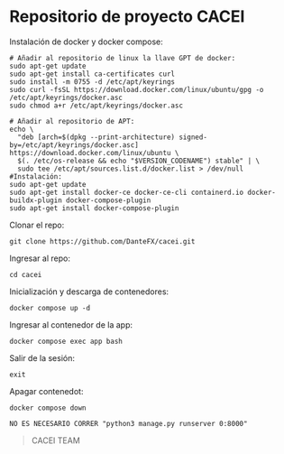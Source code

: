 # Repositorio de proyecto CACEI

Instalación de docker y docker compose:

~~~
# Añadir al repositorio de linux la llave GPT de docker:
sudo apt-get update
sudo apt-get install ca-certificates curl
sudo install -m 0755 -d /etc/apt/keyrings
sudo curl -fsSL https://download.docker.com/linux/ubuntu/gpg -o /etc/apt/keyrings/docker.asc
sudo chmod a+r /etc/apt/keyrings/docker.asc

# Añadir al repositorio de APT:
echo \
  "deb [arch=$(dpkg --print-architecture) signed-by=/etc/apt/keyrings/docker.asc] https://download.docker.com/linux/ubuntu \
  $(. /etc/os-release && echo "$VERSION_CODENAME") stable" | \
  sudo tee /etc/apt/sources.list.d/docker.list > /dev/null
#Instalación:
sudo apt-get update
sudo apt-get install docker-ce docker-ce-cli containerd.io docker-buildx-plugin docker-compose-plugin
sudo apt-get install docker-compose-plugin
~~~

Clonar el repo:
~~~
git clone https://github.com/DanteFX/cacei.git
~~~
 

Ingresar al repo:
~~~
cd cacei 
~~~

Inicialización y descarga de contenedores:
~~~
docker compose up -d
~~~

Ingresar al contenedor de la app:
~~~
docker compose exec app bash
~~~

Salir de la sesión:
~~~
exit
~~~

Apagar contenedot:
~~~
docker compose down
~~~
~~~
NO ES NECESARIO CORRER "python3 manage.py runserver 0:8000"
~~~

> CACEI TEAM
